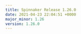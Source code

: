 ```yaml
---
title: Spinnaker Release 1.26.0
date: 2021-04-23 22:04:51 +0000
major_minor: 1.26
version: 1.26.0
---
```


<script src="https://gist.github.com/spinnaker-release/e3714a97bbdd3e7c3b4d92adec938e7f.js?file=1.26.0.md"></script>
